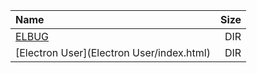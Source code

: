 |Name|Size|
|:---|---:|
|[ELBUG](ELBUG/index.html)|DIR|
|[Electron User](Electron User/index.html)|DIR|
